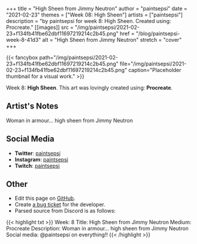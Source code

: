 +++
title =       "High Sheen from Jimmy Neutron"
author =      "paintsepsi"
date =        "2021-02-23"
themes =      ["Week 08: High Sheen"]
artists =     ["paintsepsi"]
description = "by paintsepsi for week 8: High Sheen. Created using: Procreate."
[[images]]
              src = "/img/paintsepsi/2021-02-23+f134fb41fbe62dbf11697219214c2b45.png"
              href = "/blog/paintsepsi-week-8-41d3"
              alt = "High Sheen from Jimmy Neutron"
              stretch = "cover"
+++


{{< fancybox path="/img/paintsepsi/2021-02-23+f134fb41fbe62dbf11697219214c2b45.png" file="/img/paintsepsi/2021-02-23+f134fb41fbe62dbf11697219214c2b45.png" caption="Placeholder thumbnail for a visual work." >}}


Week 8: **High Sheen**. This art was lovingly created using: **Procreate**.

## Artist's Notes

Woman in armour... high sheen from Jimmy Neutron

## Social Media

- **Twitter**: <a href='https://twitter.com/paintsepsi' target='_blank'>paintsepsi</a>
- **Instagram**: <a href='https://instagram.com/paintsepsi' target='_blank'>paintsepsi</a>
- **Twitch**: <a href='https://twitch.tv/paintsepsi' target='_blank'>paintsepsi</a>


## Other

- Edit this page on [GitHub](https://github.com/teaminkling/web-refresh/edit/main/content/blog/paintsepsi-week-8-41d3.md).
- Create [a bug ticket](https://github.com/teaminkling/web-refresh/issues/new?assignees=&labels=bug&template=problem-report.md&title=) for the developer.
- Parsed source from Discord is as follows:

{{< highlight txt >}}
Week: 8
Title: High Sheen from Jimmy Neutron
Medium: Procreate
Description: Woman in armour... high sheen from Jimmy Neutron
Social media: @paintsepsi on everything!!
{{< /highlight >}}